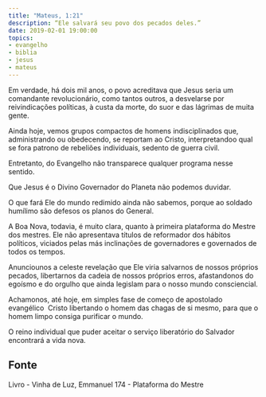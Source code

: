 ```yaml
---
title: "Mateus, 1:21"
description: “Ele salvará seu povo dos pecados deles.”
date: 2019-02-01 19:00:00
topics: 
- evangelho
- biblia
- jesus
- mateus
---
```


Em verdade, há dois mil anos, o povo acreditava que Jesus seria um
comandante revolucionário, como tantos outros, a desvelar­se por reivindicações
políticas, à custa da morte, do suor e das lágrimas de muita gente.

Ainda hoje, vemos grupos compactos de homens indisciplinados que,
administrando ou obedecendo, se reportam ao Cristo, interpretando­o qual se fora
patrono de rebeliões individuais, sedento de guerra civil.

Entretanto, do Evangelho não transparece qualquer programa nesse sentido.

Que Jesus é o Divino Governador do Planeta não podemos duvidar.

O que fará Ele do mundo redimido ainda não sabemos, porque ao soldado
humílimo são defesos os planos do General.

A Boa Nova, todavia, é muito clara, quanto à primeira plataforma do
Mestre dos mestres. Ele não apresentava títulos de reformador dos hábitos políticos,
viciados pelas más inclinações de governadores e governados de todos os tempos.

Anunciou­nos a celeste revelação que Ele viria salvar­nos de nossos
próprios pecados, libertar­nos da cadeia de nossos próprios erros, afastando­nos do
egoísmo e do orgulho que ainda legislam para o nosso mundo consciencial.

Achamo­nos, até hoje, em simples fase de começo de apostolado
evangélico ­ Cristo libertando o homem das chagas de si mesmo, para que o homem
limpo consiga purificar o mundo.

O reino individual que puder aceitar o serviço liberatório do Salvador
encontrará a vida nova.


## Fonte
Livro - Vinha de Luz, Emmanuel
174 - Plataforma do Mestre
